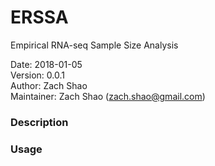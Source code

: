 # ERSSA
Empirical RNA-seq Sample Size Analysis

Date: 2018-01-05<br>
Version: 0.0.1<br>
Author: Zach Shao<br>
Maintainer: Zach Shao (zach.shao@gmail.com)

### Description

### Usage